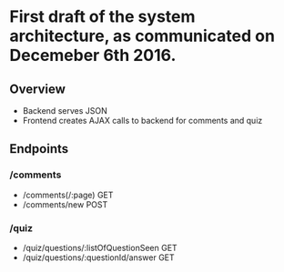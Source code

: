 # First draft of the system architecture, as communicated on Decemeber 6th 2016.

## Overview
* Backend serves JSON
* Frontend creates AJAX calls to backend for comments and quiz

## Endpoints

### /comments
* /comments(/:page) GET
* /comments/new POST

### /quiz
* /quiz/questions/:listOfQuestionSeen GET
* /quiz/questions/:questionId/answer GET
